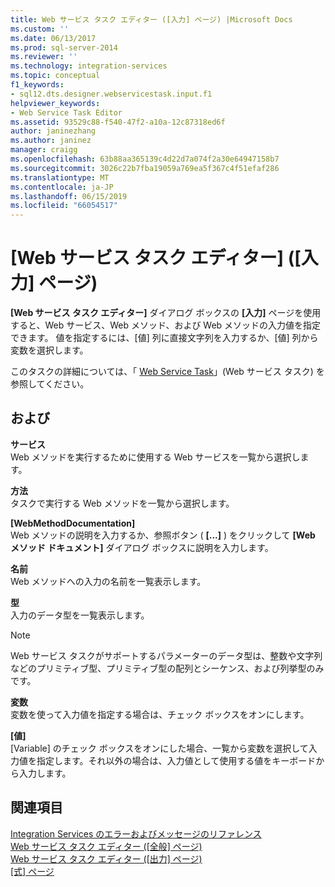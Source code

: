 ```yaml
---
title: Web サービス タスク エディター ([入力] ページ) |Microsoft Docs
ms.custom: ''
ms.date: 06/13/2017
ms.prod: sql-server-2014
ms.reviewer: ''
ms.technology: integration-services
ms.topic: conceptual
f1_keywords:
- sql12.dts.designer.webservicestask.input.f1
helpviewer_keywords:
- Web Service Task Editor
ms.assetid: 93529c88-f540-47f2-a10a-12c87318ed6f
author: janinezhang
ms.author: janinez
manager: craigg
ms.openlocfilehash: 63b88aa365139c4d22d7a074f2a30e64947158b7
ms.sourcegitcommit: 3026c22b7fba19059a769ea5f367c4f51efaf286
ms.translationtype: MT
ms.contentlocale: ja-JP
ms.lasthandoff: 06/15/2019
ms.locfileid: "66054517"
---
```

# <a name="web-service-task-editor-input-page"></a>[Web サービス タスク エディター] ([入力] ページ)
  **[Web サービス タスク エディター]** ダイアログ ボックスの **[入力]** ページを使用すると、Web サービス、Web メソッド、および Web メソッドの入力値を指定できます。 値を指定するには、[値] 列に直接文字列を入力するか、[値] 列から変数を選択します。  
  
 このタスクの詳細については、「 [Web Service Task](control-flow/web-service-task.md)」(Web サービス タスク) を参照してください。  
  
## <a name="options"></a>および  
 **サービス**  
 Web メソッドを実行するために使用する Web サービスを一覧から選択します。  
  
 **方法**  
 タスクで実行する Web メソッドを一覧から選択します。  
  
 **[WebMethodDocumentation]**  
 Web メソッドの説明を入力するか、参照ボタン ( **[...]** ) をクリックして **[Web メソッド ドキュメント]** ダイアログ ボックスに説明を入力します。  
  
 **名前**  
 Web メソッドへの入力の名前を一覧表示します。  
  
 **型**  
 入力のデータ型を一覧表示します。  
  
> [!NOTE]  
>  Web サービス タスクがサポートするパラメーターのデータ型は、整数や文字列などのプリミティブ型、プリミティブ型の配列とシーケンス、および列挙型のみです。  
  
 **変数**  
 変数を使って入力値を指定する場合は、チェック ボックスをオンにします。  
  
 **[値]**  
 [Variable] のチェック ボックスをオンにした場合、一覧から変数を選択して入力値を指定します。それ以外の場合は、入力値として使用する値をキーボードから入力します。  
  
## <a name="see-also"></a>関連項目  
 [Integration Services のエラーおよびメッセージのリファレンス](../../2014/integration-services/integration-services-error-and-message-reference.md)   
 [Web サービス タスク エディター &#40;[全般] ページ&#41;](general-page-of-integration-services-designers-options.md)   
 [Web サービス タスク エディター &#40;[出力] ページ&#41;](../../2014/integration-services/web-service-task-editor-output-page.md)   
 [[式] ページ](expressions/expressions-page.md)  
  
  
